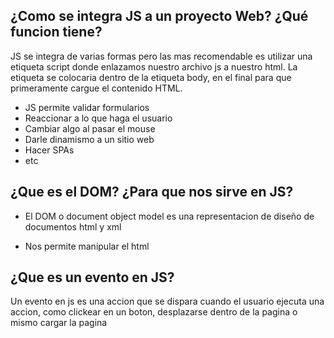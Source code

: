 ## ¿Como se integra JS a un proyecto Web? ¿Qué funcion tiene?
JS se integra de varias formas pero las mas recomendable es utilizar una etiqueta script donde enlazamos nuestro archivo js a nuestro html. La etiqueta se colocaria dentro de la etiqueta body, en el final para que primeramente cargue el contenido HTML.

- JS permite validar formularios
- Reaccionar a lo que haga el usuario
- Cambiar algo al pasar el mouse
- Darle dinamismo a un sitio web
- Hacer SPAs
- etc

## ¿Que es el DOM? ¿Para que nos sirve en JS?
- El DOM o document object model es una representacion de diseño de documentos html y xml

- Nos permite manipular el html 

## ¿Que es un evento en JS?
Un evento en js es una accion que se dispara cuando el usuario ejecuta una accion, como clickear en un boton, desplazarse dentro de la pagina o mismo cargar la pagina
